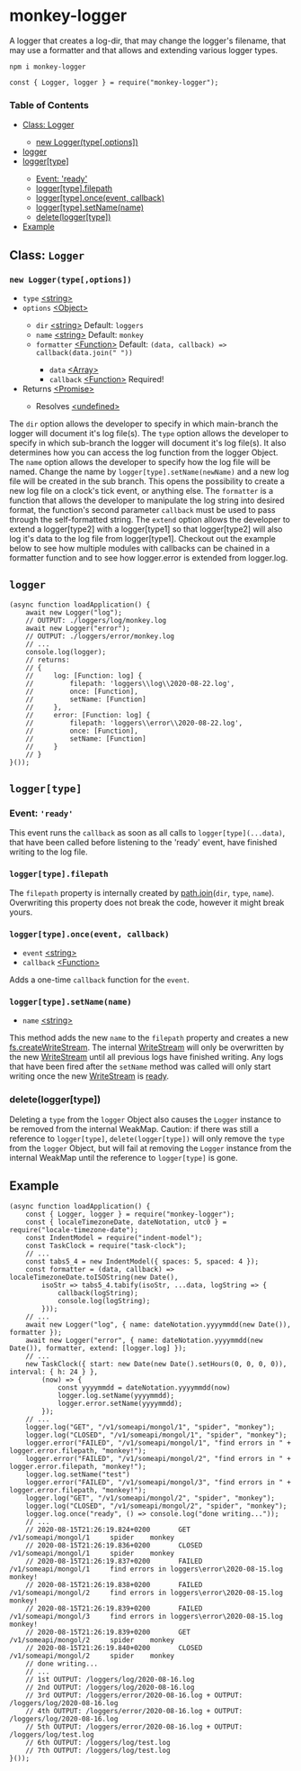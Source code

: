 # monkey-logger
A logger that creates a log-dir, that may change the logger's filename, that may use a formatter and that allows and extending various logger types.
<pre><code>npm i monkey-logger

const { Logger, logger } = require("monkey-logger");</code></pre>
<h3>Table of Contents</h3>
<ul>
    <li><a href="https://github.com/BerendKemper/monkey-logger#class-logger">Class: Logger</a></li>
    <ul>
        <li><a href="https://github.com/BerendKemper/monkey-logger#new-loggertypeoptions">new Logger(type[,options])</a></li>
    </ul>
    <li><a href="https://github.com/BerendKemper/monkey-logger#logger">logger</a></li>
    <li><a href="https://github.com/BerendKemper/monkey-logger#loggertype">logger[type]</a></li>
    <ul>
        <li><a href="https://github.com/BerendKemper/monkey-logger#event-ready">Event: 'ready'</a></li>
        <li><a href="https://github.com/BerendKemper/monkey-logger#loggertypefilepath">logger[type].filepath</a></li>
        <li><a href="https://github.com/BerendKemper/monkey-logger#loggertypeonceevent-callback">logger[type].once(event, callback)</a></li>
        <li><a href="https://github.com/BerendKemper/monkey-logger#loggertypesetnamename">logger[type].setName(name)</a></li>
        <li><a href="https://github.com/BerendKemper/monkey-logger#deleteloggertype">delete(logger[type])</a></li>
    </ul>
    <li><a href="https://github.com/BerendKemper/monkey-logger#example">Example</a></li>
</ul>
<h2>Class: <code>Logger</code></h2>
<h3><code>new Logger(type[,options])</code></h3>
<ul>
    <li><code>type</code> <a href="https://developer.mozilla.org/en-US/docs/Web/JavaScript/Data_structures#String_type">&lt;string&gt;</a></li>
    <li><code>options</code> <a href="https://developer.mozilla.org/en-US/docs/Web/JavaScript/Reference/Global_Objects/Object">&lt;Object&gt;</a></li>
    <ul>
        <li><code>dir</code> <a href="https://developer.mozilla.org/en-US/docs/Web/JavaScript/Data_structures#String_type">&lt;string&gt;</a> Default: <code>loggers</code></li>
        <li><code>name</code> <a href="https://developer.mozilla.org/en-US/docs/Web/JavaScript/Data_structures#String_type">&lt;string&gt;</a> Default: <code>monkey</code></li>
        <li><code>formatter</code> <a href="https://developer.mozilla.org/en-US/docs/Web/JavaScript/Reference/Global_Objects/Function">&lt;Function&gt;</a> Default: <code>(data, callback) => callback(data.join(" "))</code></li>
        <ul>
            <li><code>data</code> <a href="https://developer.mozilla.org/en-US/docs/Web/JavaScript/Reference/Global_Objects/Array">&lt;Array&gt;</a></li>
            <li><code>callback</code> <a href="https://developer.mozilla.org/en-US/docs/Web/JavaScript/Reference/Global_Objects/Function">&lt;Function&gt;</a> Required!</li>
        </ul>
    </ul>
    <li>Returns <a href="https://developer.mozilla.org/en-US/docs/Web/JavaScript/Reference/Global_Objects/Promise">&lt;Promise&gt;</a></li>
    <ul>
        <li>Resolves <a href="https://developer.mozilla.org/en-US/docs/Web/JavaScript/Data_structures#Undefined_type">&lt;undefined&gt;</a></li>
    </ul>
</ul>
The <code>dir</code> option allows the developer to specify in which main-branch the logger will document it's log file(s). The <code>type</code> option  allows the developer to specify in which sub-branch the logger will document it's log file(s). It also determines how you can access the log function from the logger Object. The <code>name</code> option allows the developer to specify  how the log file will be named. Change the name by <code>logger[type].setName(newName)</code> and a new log file will be created in the sub branch. This opens the possibility to create a new log file on a clock's tick event, or anything else. The <code>formatter</code> is a function that allows the developer to manipulate the log string into desired format, the function's second parameter <code>callback</code> must be used to pass through the self-formatted string. The <code>extend</code> option allows the developer to extend a logger[type2] with a logger[type1] so that logger[type2] will also log it's data to the log file from logger[type1]. Checkout out the example below to see how multiple modules with callbacks can be chained in a formatter function and to see how logger.error is extended from logger.log. 
<h2><code>logger</code></h2>
<pre><code>(async function loadApplication() {
    await new Logger("log");
    // OUTPUT: ./loggers/log/monkey.log
    await new Logger("error");
    // OUTPUT: ./loggers/error/monkey.log
    // ...
    console.log(logger);
    // returns:
    // {
    //     log: [Function: log] {
    //         filepath: 'loggers\\log\\2020-08-22.log',
    //         once: [Function],
    //         setName: [Function]
    //     },
    //     error: [Function: log] {
    //         filepath: 'loggers\\error\\2020-08-22.log',
    //         once: [Function],
    //         setName: [Function]
    //     }
    // }
}());</code></pre>
<h2><code>logger[type]</code></h2>
<h3>Event: <code>'ready'</code></h3>
This event runs the <code>callback</code> as soon as all calls to <code>logger[type](...data)</code>, that have been called before listening to the 'ready' event, have finished writing to the log file.
<h3><code>logger[type].filepath</code></h3>
The <code>filepath</code> property is internally created by <a href="https://nodejs.org/dist/latest-v12.x/docs/api/path.html#path_path_join_paths">path.join</a>(<code>dir</code>, <code>type</code>, <code>name</code>). Overwriting this property does not break the code, however it might break yours.
<h3><code>logger[type].once(event, callback)</code></h3>
<ul>
    <li><code>event</code> <a href="https://developer.mozilla.org/en-US/docs/Web/JavaScript/Data_structures#String_type">&lt;string&gt;</a></li>
    <li><code>callback</code> <a href="https://developer.mozilla.org/en-US/docs/Web/JavaScript/Reference/Global_Objects/Function">&lt;Function&gt;</a></li>
</ul>
Adds a one-time <code>callback</code> function for the <code>event</code>.
<h3><code>logger[type].setName(name)</code></h3>
<ul>
    <li><code>name</code> <a href="https://developer.mozilla.org/en-US/docs/Web/JavaScript/Data_structures#String_type">&lt;string&gt;</a></li>
</ul>
This method adds the new <code>name</code> to the <code>filepath</code> property and creates a new <a href="https://nodejs.org/dist/latest-v12.x/docs/api/fs.html#fs_fs_createwritestream_path_options">fs.createWriteStream</a>. The internal <a href="https://nodejs.org/dist/latest-v12.x/docs/api/fs.html#fs_class_fs_writestream">WriteStream</a> will only be overwritten by the new <a href="https://nodejs.org/dist/latest-v12.x/docs/api/fs.html#fs_class_fs_writestream">WriteStream</a> until all previous logs have finished writing. Any logs that have been fired after the <code>setName</code> method was called will only start writing once the new <a href="https://nodejs.org/dist/latest-v12.x/docs/api/fs.html#fs_class_fs_writestream">WriteStream</a> is <a href="https://nodejs.org/dist/latest-v12.x/docs/api/fs.html#fs_event_ready_1">ready</a>.
<h3>delete(logger[type])</h3>
Deleting a <code>type</code> from the <code>logger</code> Object also causes the <code>Logger</code> instance to be removed from the internal WeakMap. Caution: if there was still a reference to <code>logger[type]</code>, <code>delete(logger[type])</code> will only remove the <code>type</code> from the <code>logger</code> Object, but will fail at removing the <code>Logger</code> instance from the internal WeakMap until the reference to <code>logger[type]</code> is gone.
<h2>Example</h2>
<pre><code>(async function loadApplication() {
    const { Logger, logger } = require("monkey-logger");
    const { localeTimezoneDate, dateNotation, utc0 } = require("locale-timezone-date");
    const IndentModel = require("indent-model");
    const TaskClock = require("task-clock");
    // ...
    const tabs5_4 = new IndentModel({ spaces: 5, spaced: 4 });
    const formatter = (data, callback) => localeTimezoneDate.toISOString(new Date(),
        isoStr => tabs5_4.tabify(isoStr, ...data, logString => {
            callback(logString);
            console.log(logString);
        }));
    // ...
    await new Logger("log", { name: dateNotation.yyyymmdd(new Date()), formatter });
    await new Logger("error", { name: dateNotation.yyyymmdd(new Date()), formatter, extend: [logger.log] });
    // ...
    new TaskClock({ start: new Date(new Date().setHours(0, 0, 0, 0)), interval: { h: 24 } },
        (now) => {
            const yyyymmdd = dateNotation.yyyymmdd(now)
            logger.log.setName(yyyymmdd);
            logger.error.setName(yyyymmdd);
        });
    // ...
    logger.log("GET", "/v1/someapi/mongol/1", "spider", "monkey");
    logger.log("CLOSED", "/v1/someapi/mongol/1", "spider", "monkey");
    logger.error("FAILED", "/v1/someapi/mongol/1", "find errors in " + logger.error.filepath, "monkey!");
    logger.error("FAILED", "/v1/someapi/mongol/2", "find errors in " + logger.error.filepath, "monkey!");
    logger.log.setName("test")
    logger.error("FAILED", "/v1/someapi/mongol/3", "find errors in " + logger.error.filepath, "monkey!");
    logger.log("GET", "/v1/someapi/mongol/2", "spider", "monkey");
    logger.log("CLOSED", "/v1/someapi/mongol/2", "spider", "monkey");
    logger.log.once("ready", () => console.log("done writing..."));
    // ...
    // 2020-08-15T21:26:19.824+0200       GET       /v1/someapi/mongol/1     spider    monkey
    // 2020-08-15T21:26:19.836+0200       CLOSED    /v1/someapi/mongol/1     spider    monkey
    // 2020-08-15T21:26:19.837+0200       FAILED    /v1/someapi/mongol/1     find errors in loggers\error\2020-08-15.log       monkey!
    // 2020-08-15T21:26:19.838+0200       FAILED    /v1/someapi/mongol/2     find errors in loggers\error\2020-08-15.log       monkey!
    // 2020-08-15T21:26:19.839+0200       FAILED    /v1/someapi/mongol/3     find errors in loggers\error\2020-08-15.log       monkey!
    // 2020-08-15T21:26:19.839+0200       GET       /v1/someapi/mongol/2     spider    monkey
    // 2020-08-15T21:26:19.840+0200       CLOSED    /v1/someapi/mongol/2     spider    monkey
    // done writing...
    // ...
    // 1st OUTPUT: /loggers/log/2020-08-16.log
    // 2nd OUTPUT: /loggers/log/2020-08-16.log
    // 3rd OUTPUT: /loggers/error/2020-08-16.log + OUTPUT: /loggers/log/2020-08-16.log
    // 4th OUTPUT: /loggers/error/2020-08-16.log + OUTPUT: /loggers/log/2020-08-16.log
    // 5th OUTPUT: /loggers/error/2020-08-16.log + OUTPUT: /loggers/log/test.log
    // 6th OUTPUT: /loggers/log/test.log
    // 7th OUTPUT: /loggers/log/test.log
}());</code></pre>